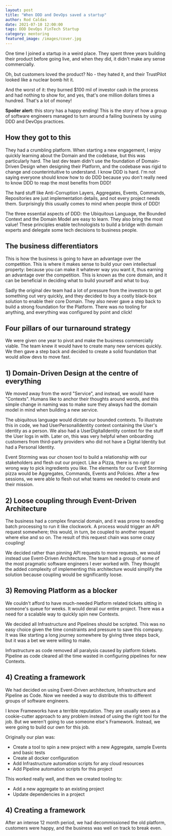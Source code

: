 ```yaml
---
layout: post
title: "When DDD and DevOps saved a startup"
author: Rod Caldas
date: 2021-07-10 12:00:00
tags: DDD DevOps FinTech Startup
category: mentoring
featured_image: /images/cover.jpg
---
```


One time I joined a startup in a weird place. They spent three years building their product before going live, and when they did, it didn't make any sense commercially.

Oh, but customers loved the product? No - they hated it, and their TrustPilot looked like a nuclear bomb hit it.

And the worst of it: they burned $100 mil of investor cash in the process and had nothing to show for, and yes, that's one million dollars times a hundred. That's a lot of money!

**Spoiler alert:** this story has a happy ending! This is the story of how a group of software engineers managed to turn around a failing business by using DDD and DevOps practices.

## How they got to this

They had a crumbling platform. When starting a new engagement, I enjoy quickly learning about the Domain and the codebase, but this was particularly hard. The last dev team didn't use the foundation of Domain-Driven Design when designing their Platform, and the codebase was rigid to change and counterintuitive to understand. I know DDD is hard. I'm not saying everyone should know how to do DDD because you don't really need to know DDD to reap the most benefits from DDD!

The hard stuff like Anti-Corruption Layers, Aggregates, Events, Commands, Repositories are just implementation details, and not every project needs them. Surprisingly this usually comes to mind when people think of DDD!

The three essential aspects of DDD: the Ubiquitous Language, the Bounded Context and the Domain Model are easy to learn. They also bring the most value! These principles enable technologists to build a bridge with domain experts and delegate some tech decisions to business people.

## The business differentiators

This is how the business is going to have an advantage over the competition. This is where it makes sense to build your own intellectual property: because you can make it whatever way you want it, thus earning an advantage over the competition. This is known as the core domain, and it can be beneficial in deciding what to build yourself and what to buy.

Sadly the original dev team had a lot of pressure from the investors to get something out very quickly, and they decided to buy a costly black-box solution to enable their core Domain. They also never gave a step back to build a strong foundation for the Platform. There was no tooling for anything, and everything was configured by point and click!

## Four pillars of our turnaround strategy

We were given one year to pivot and make the business commercially viable. The team knew it would have to create many new services quickly. We then gave a step back and decided to create a solid foundation that would allow devs to move fast. 

## 1) Domain-Driven Design at the centre of everything

We moved away from the word "Service", and instead, we would have "Contexts". Humans like to anchor their thoughts around words, and this simple change in naming was to make sure they always had the domain model in mind when building a new service.

The ubiquitous language would dictate our bounded contexts. To illustrate this in code, we had UserPersonalIdentity context containing the User's identity as a person. We also had a UserDigitalIdentity context for the stuff the User logs in with. Later on, this was very helpful when onboarding customers from third-party providers who did not have a Digital Identity but had a Personal Identity.

Event Storming was our chosen tool to build a relationship with our stakeholders and flesh out our project. Like a Pizza, there is no right or wrong way to pick ingredients you like. The elements for our Event Storming pizza would be Aggregates, Commands, Events and Policies. After a few sessions, we were able to flesh out what teams we needed to create and their mission.

## 2) Loose coupling through Event-Driven Architecture

The business had a complex financial domain, and it was prone to needing batch processing to run it like clockwork. A process would trigger an API request somewhere; this would, in turn, be coupled to another request where else and so on. The result of this request chain was some crazy coupling!

We decided rather than pinning API requests to more requests, we would instead use Event-Driven Architecture. The team had a group of some of the most pragmatic software engineers I ever worked with. They thought the added complexity of implementing this architecture would simplify the solution because coupling would be significantly loose.

## 3) Removing Platform as a blocker

We couldn't afford to have much-needed Platform related tickets sitting in someone's queue for weeks. It would derail our entire project. There was a need for a scalable way to quickly spin new Contexts. 

We decided all Infrastructure and Pipelines should be scripted. This was no easy choice given the time constraints and pressure to save this company. It was like starting a long journey somewhere by giving three steps back, but it was a bet we were willing to make.

Infrastructure as code removed all paralysis caused by platform tickets. Pipeline as code cleared all the time wasted in configuring pipelines for new Contexts.

## 4) Creating a framework

We had decided on using Event-Driven architecture, Infrastructure and Pipeline as Code. Now we needed a way to distribute this to different groups of software engineers.

I know Frameworks have a terrible reputation. They are usually seen as a cookie-cutter approach to any problem instead of using the right tool for the job. But we weren't going to use someone else's Framework. Instead, we were going to build our own for this job.

Originally our plan was:
- Create a tool to spin a new project with a new Aggregate, sample Events and basic tests
- Create all docker configuration
- Add Infrastructure automation scripts for any cloud resources
- Add Pipeline automation scripts for this project

This worked really well, and then we created tooling to:

- Add a new aggregate to an existing project
- Update dependencies in a project

## 4) Creating a framework
After an intense 12 month period, we had decommissioned the old platform, customers were happy, and the business was well on track to break even. 
